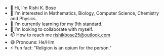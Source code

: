 - 👋 Hi, I’m Rishi K. Bose
- 👀 I’m interested in Mathematics, Biology, Computer Science, Chemistry and Physics.
- 🌱 I’m currently learning for my 9th standard.
- 💞️ I’m looking to collaborate with myself.
- 📫 How to reach me rishikbose25@outlook.com
- 😄 Pronouns: He/Him
- ⚡ Fun fact: "Religion is an opium for the person."

<!---
rishikbose25/rishikbose25 is a ✨ special ✨ repository because its `README.md` (this file) appears on your GitHub profile.
You can click the Preview link to take a look at your changes.
--->
